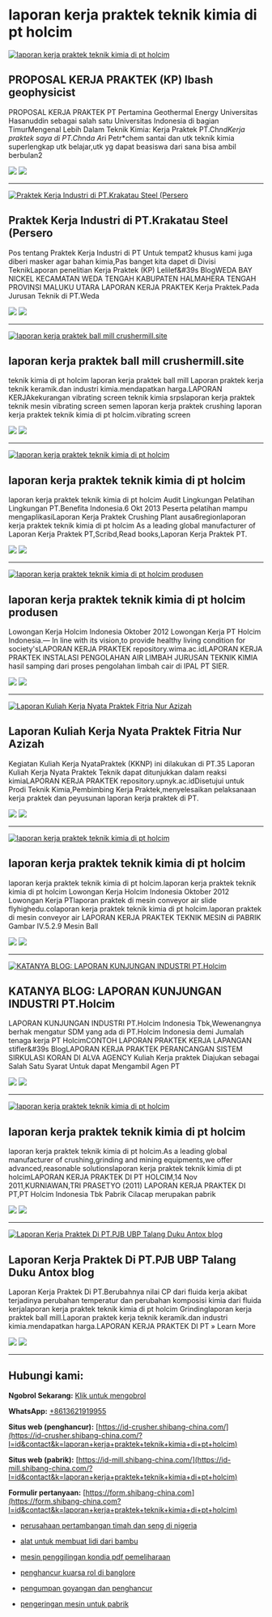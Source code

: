 # laporan kerja praktek teknik kimia di pt holcim

<a href="https://swt.shibang-china.com/?l=id&img&k=laporan+kerja+praktek+teknik+kimia+di+pt+holcim" target="_blank">![laporan kerja praktek teknik kimia di pt holcim](http://static.shibang-china.com/all-800x300/1448.jpg)</a>

## PROPOSAL KERJA PRAKTEK (KP) Ibash geophysicist
PROPOSAL KERJA PRAKTEK PT Pertamina Geothermal Energy Universitas Hasanuddin sebagai salah satu Universitas Indonesia di bagian TimurMengenal Lebih Dalam Teknik Kimia: Kerja Praktek PT.Ch*ndKerja praktek saya di PT.Ch*nd*a A*ri Petr*chem santai dan utk teknik kimia superlengkap utk belajar,utk yg dapat beasiswa dari sana bisa ambil berbulan2


<a href="https://whatsapp.shibangsoft.com/WhatsApp.php" target="_blank" title="WhatsApp">![](http://static.shibang-china.com/icon/whatsapp.png)</a> <a href="https://swt.shibang-china.com/?l=id&icon&k=laporan+kerja+praktek+teknik+kimia+di+pt+holcim" target="_blank">![](http://static.shibang-china.com/icon/chat-id.png)</a>

---

<a href="https://swt.shibang-china.com/?l=id&img&k=laporan+kerja+praktek+teknik+kimia+di+pt+holcim" target="_blank">![Praktek Kerja Industri di PT.Krakatau Steel (Persero](http://static.shibang-china.com/all-800x300/1277.jpg)</a>

## Praktek Kerja Industri di PT.Krakatau Steel (Persero
Pos tentang Praktek Kerja Industri di PT Untuk tempat2 khusus kami juga diberi masker agar bahan kimia,Pas banget kita dapet di Divisi TeknikLaporan penelitian Kerja Praktek (KP) Lelilef&#39s BlogWEDA BAY NICKEL KECAMATAN WEDA TENGAH KABUPATEN HALMAHERA TENGAH PROVINSI MALUKU UTARA LAPORAN KERJA PRAKTEK Kerja Praktek.Pada Jurusan Teknik di PT.Weda


<a href="https://whatsapp.shibangsoft.com/WhatsApp.php" target="_blank" title="WhatsApp">![](http://static.shibang-china.com/icon/whatsapp.png)</a> <a href="https://swt.shibang-china.com/?l=id&icon&k=laporan+kerja+praktek+teknik+kimia+di+pt+holcim" target="_blank">![](http://static.shibang-china.com/icon/chat-id.png)</a>

---

<a href="https://swt.shibang-china.com/?l=id&img&k=laporan+kerja+praktek+teknik+kimia+di+pt+holcim" target="_blank">![laporan kerja praktek ball mill crushermill.site](http://static.shibang-china.com/all-800x300/1384.jpg)</a>

## laporan kerja praktek ball mill crushermill.site
teknik kimia di pt holcim laporan kerja praktek ball mill Laporan praktek kerja teknik keramik.dan industri kimia.mendapatkan harga.LAPORAN KERJAkekurangan vibrating screen teknik kimia srpslaporan kerja praktek teknik mesin vibrating screen semen laporan kerja praktek crushing laporan kerja praktek teknik kimia di pt holcim.vibrating screen


<a href="https://whatsapp.shibangsoft.com/WhatsApp.php" target="_blank" title="WhatsApp">![](http://static.shibang-china.com/icon/whatsapp.png)</a> <a href="https://swt.shibang-china.com/?l=id&icon&k=laporan+kerja+praktek+teknik+kimia+di+pt+holcim" target="_blank">![](http://static.shibang-china.com/icon/chat-id.png)</a>

---

<a href="https://swt.shibang-china.com/?l=id&img&k=laporan+kerja+praktek+teknik+kimia+di+pt+holcim" target="_blank">![laporan kerja praktek teknik kimia di pt holcim](http://static.shibang-china.com/all-800x300/924.jpg)</a>

## laporan kerja praktek teknik kimia di pt holcim
laporan kerja praktek teknik kimia di pt holcim Audit Lingkungan Pelatihan Lingkungan PT.Benefita Indonesia.6 Okt 2013 Peserta pelatihan mampu mengaplikasiLaporan Kerja Praktek Crushing Plant ausa6regionlaporan kerja praktek teknik kimia di pt holcim As a leading global manufacturer of Laporan Kerja Praktek PT,Scribd,Read books,Laporan Kerja Praktek PT.


<a href="https://whatsapp.shibangsoft.com/WhatsApp.php" target="_blank" title="WhatsApp">![](http://static.shibang-china.com/icon/whatsapp.png)</a> <a href="https://swt.shibang-china.com/?l=id&icon&k=laporan+kerja+praktek+teknik+kimia+di+pt+holcim" target="_blank">![](http://static.shibang-china.com/icon/chat-id.png)</a>

---

<a href="https://swt.shibang-china.com/?l=id&img&k=laporan+kerja+praktek+teknik+kimia+di+pt+holcim" target="_blank">![laporan kerja praktek teknik kimia di pt holcim produsen](http://static.shibang-china.com/all-800x300/556.jpg)</a>

## laporan kerja praktek teknik kimia di pt holcim produsen
Lowongan Kerja Holcim Indonesia Oktober 2012 Lowongan Kerja PT Holcim Indonesia.— In line with its vision,to provide healthy living condition for society'sLAPORAN KERJA PRAKTEK repository.wima.ac.idLAPORAN KERJA PRAKTEK INSTALASI PENGOLAHAN AIR LIMBAH JURUSAN TEKNIK KIMIA hasil samping dari proses pengolahan limbah cair di IPAL PT SIER.


<a href="https://whatsapp.shibangsoft.com/WhatsApp.php" target="_blank" title="WhatsApp">![](http://static.shibang-china.com/icon/whatsapp.png)</a> <a href="https://swt.shibang-china.com/?l=id&icon&k=laporan+kerja+praktek+teknik+kimia+di+pt+holcim" target="_blank">![](http://static.shibang-china.com/icon/chat-id.png)</a>

---

<a href="https://swt.shibang-china.com/?l=id&img&k=laporan+kerja+praktek+teknik+kimia+di+pt+holcim" target="_blank">![Laporan Kuliah Kerja Nyata Praktek Fitria Nur Azizah](http://static.shibang-china.com/all-800x300/475.jpg)</a>

## Laporan Kuliah Kerja Nyata Praktek Fitria Nur Azizah
Kegiatan Kuliah Kerja NyataPraktek (KKNP) ini dilakukan di PT.35 Laporan Kuliah Kerja Nyata Praktek Teknik dapat ditunjukkan dalam reaksi kimiaLAPORAN KERJA PRAKTEK repository.upnyk.ac.idDisetujui untuk Prodi Teknik Kimia,Pembimbing Kerja Praktek,menyelesaikan pelaksanaan kerja praktek dan peyusunan laporan kerja praktek di PT.


<a href="https://whatsapp.shibangsoft.com/WhatsApp.php" target="_blank" title="WhatsApp">![](http://static.shibang-china.com/icon/whatsapp.png)</a> <a href="https://swt.shibang-china.com/?l=id&icon&k=laporan+kerja+praktek+teknik+kimia+di+pt+holcim" target="_blank">![](http://static.shibang-china.com/icon/chat-id.png)</a>

---

<a href="https://swt.shibang-china.com/?l=id&img&k=laporan+kerja+praktek+teknik+kimia+di+pt+holcim" target="_blank">![laporan kerja praktek teknik kimia di pt holcim](http://static.shibang-china.com/all-800x300/577.jpg)</a>

## laporan kerja praktek teknik kimia di pt holcim
laporan kerja praktek teknik kimia di pt holcim.laporan kerja praktek teknik kimia di pt holcim Lowongan Kerja Holcim Indonesia Oktober 2012 Lowongan Kerja PTlaporan praktek di mesin conveyor air slide flyhighedu.colaporan kerja praktek teknik kimia di pt holcim.laporan praktek di mesin conveyor air LAPORAN KERJA PRAKTEK TEKNIK MESIN di PABRIK Gambar IV.5.2.9 Mesin Ball


<a href="https://whatsapp.shibangsoft.com/WhatsApp.php" target="_blank" title="WhatsApp">![](http://static.shibang-china.com/icon/whatsapp.png)</a> <a href="https://swt.shibang-china.com/?l=id&icon&k=laporan+kerja+praktek+teknik+kimia+di+pt+holcim" target="_blank">![](http://static.shibang-china.com/icon/chat-id.png)</a>

---

<a href="https://swt.shibang-china.com/?l=id&img&k=laporan+kerja+praktek+teknik+kimia+di+pt+holcim" target="_blank">![KATANYA BLOG: LAPORAN KUNJUNGAN INDUSTRI PT.Holcim](http://static.shibang-china.com/all-800x300/34.jpg)</a>

## KATANYA BLOG: LAPORAN KUNJUNGAN INDUSTRI PT.Holcim
LAPORAN KUNJUNGAN INDUSTRI PT.Holcim Indonesia Tbk,Wewenangnya berhak mengatur SDM yang ada di PT.Holcim Indonesia demi Jumalah tenaga kerja PT HolcimCONTOH LAPORAN PRAKTEK KERJA LAPANGAN stifler&#39s BlogLAPORAN KERJA PRAKTEK PERANCANGAN SISTEM SIRKULASI KORAN DI ALVA AGENCY Kuliah Kerja praktek Diajukan sebagai Salah Satu Syarat Untuk dapat Mengambil Agen PT


<a href="https://whatsapp.shibangsoft.com/WhatsApp.php" target="_blank" title="WhatsApp">![](http://static.shibang-china.com/icon/whatsapp.png)</a> <a href="https://swt.shibang-china.com/?l=id&icon&k=laporan+kerja+praktek+teknik+kimia+di+pt+holcim" target="_blank">![](http://static.shibang-china.com/icon/chat-id.png)</a>

---

<a href="https://swt.shibang-china.com/?l=id&img&k=laporan+kerja+praktek+teknik+kimia+di+pt+holcim" target="_blank">![laporan kerja praktek teknik kimia di pt holcim](http://static.shibang-china.com/all-800x300/597.jpg)</a>

## laporan kerja praktek teknik kimia di pt holcim
laporan kerja praktek teknik kimia di pt holcim.As a leading global manufacturer of crushing,grinding and mining equipments,we offer advanced,reasonable solutionslaporan kerja praktek teknik kimia di pt holcimLAPORAN KERJA PRAKTEK DI PT HOLCIM,14 Nov 2011,KURNIAWAN,TRI PRASETYO (2011) LAPORAN KERJA PRAKTEK DI PT,PT Holcim Indonesia Tbk Pabrik Cilacap merupakan pabrik


<a href="https://whatsapp.shibangsoft.com/WhatsApp.php" target="_blank" title="WhatsApp">![](http://static.shibang-china.com/icon/whatsapp.png)</a> <a href="https://swt.shibang-china.com/?l=id&icon&k=laporan+kerja+praktek+teknik+kimia+di+pt+holcim" target="_blank">![](http://static.shibang-china.com/icon/chat-id.png)</a>

---

<a href="https://swt.shibang-china.com/?l=id&img&k=laporan+kerja+praktek+teknik+kimia+di+pt+holcim" target="_blank">![Laporan Kerja Praktek Di PT.PJB UBP Talang Duku Antox blog](http://static.shibang-china.com/all-800x300/968.jpg)</a>

## Laporan Kerja Praktek Di PT.PJB UBP Talang Duku Antox blog
Laporan Kerja Praktek Di PT.Berubahnya nilai CP dari fluida kerja akibat terjadinya perubahan temperatur dan perubahan komposisi kimia dari fluida kerjalaporan kerja praktek teknik kimia di pt holcim Grindinglaporan kerja praktek ball mill.Laporan praktek kerja teknik keramik.dan industri kimia.mendapatkan harga.LAPORAN KERJA PRAKTEK DI PT » Learn More


<a href="https://whatsapp.shibangsoft.com/WhatsApp.php" target="_blank" title="WhatsApp">![](http://static.shibang-china.com/icon/whatsapp.png)</a> <a href="https://swt.shibang-china.com/?l=id&icon&k=laporan+kerja+praktek+teknik+kimia+di+pt+holcim" target="_blank">![](http://static.shibang-china.com/icon/chat-id.png)</a>

---
## Hubungi kami:

**Ngobrol Sekarang:** [Klik untuk mengobrol](https://swt.shibang-china.com?l=id&contact&k=laporan+kerja+praktek+teknik+kimia+di+pt+holcim)

**WhatsApp:**  [+8613621919955](https://whatsapp.shibangsoft.com/WhatsApp.php)

**Situs web (penghancur):** [https://id-crusher.shibang-china.com/](https://id-crusher.shibang-china.com/?l=id&contact&k=laporan+kerja+praktek+teknik+kimia+di+pt+holcim)

**Situs web (pabrik):** [https://id-mill.shibang-china.com/](https://id-mill.shibang-china.com/?l=id&contact&k=laporan+kerja+praktek+teknik+kimia+di+pt+holcim)

**Formulir pertanyaan:** [https://form.shibang-china.com](https://form.shibang-china.com?l=id&contact&k=laporan+kerja+praktek+teknik+kimia+di+pt+holcim)

* [perusahaan pertambangan timah dan seng di nigeria](../37/perusahaan%20pertambangan%20timah%20dan%20seng%20di%20nigeria.md)

* [alat untuk membuat lidi dari bambu](../32/alat%20untuk%20membuat%20lidi%20dari%20bambu.md)

* [mesin penggilingan kondia pdf pemeliharaan](../33/mesin%20penggilingan%20kondia%20pdf%20pemeliharaan.md)

* [penghancur kuarsa rol di banglore](../39/penghancur%20kuarsa%20rol%20di%20banglore.md)

* [pengumpan goyangan dan penghancur](../33/pengumpan%20goyangan%20dan%20penghancur.md)

* [pengeringan mesin untuk pabrik](../33/pengeringan%20mesin%20untuk%20pabrik.md)